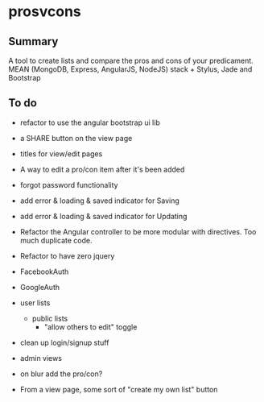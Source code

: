 prosvcons
=========

Summary
-------
A tool to create lists and compare the pros and cons of your predicament. MEAN (MongoDB, Express, AngularJS, NodeJS)
stack + Stylus, Jade and Bootstrap


To do
-----

- refactor to use the angular bootstrap ui lib
- a SHARE button on the view page
- titles for view/edit pages
- A way to edit a pro/con item after it's been added
- forgot password functionality
- add error & loading & saved indicator for Saving
- add error & loading & saved indicator for Updating

- Refactor the Angular controller to be more modular with directives.  Too much duplicate code.
- Refactor to have zero jquery
- FacebookAuth
- GoogleAuth
- user lists
	- public lists
		- "allow others to edit" toggle
- clean up login/signup stuff
- admin views
- on blur add the pro/con?
- From a view page, some sort of "create my own list" button